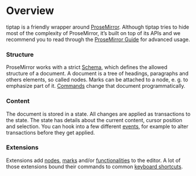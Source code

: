 # Overview
tiptap is a friendly wrapper around [ProseMirror](https://ProseMirror.net). Although tiptap tries to hide most of the complexity of ProseMirror, it’s built on top of its APIs and we recommend you to read through the [ProseMirror Guide](https://ProseMirror.net/docs/guide/) for advanced usage.

### Structure
ProseMirror works with a strict [Schema](/api/schema), which defines the allowed structure of a document. A document is a tree of headings, paragraphs and others elements, so called nodes. Marks can be attached to a node, e. g. to emphasize part of it. [Commands](/api/commands) change that document programmatically.

### Content
The document is stored in a state. All changes are applied as transactions to the state. The state has details about the current content, cursor position and selection. You can hook into a few different [events](/api/events), for example to alter transactions before they get applied.

### Extensions
Extensions add [nodes](/api/nodes), [marks](/api/marks) and/or [functionalities](/api/extensions) to the editor. A lot of those extensions bound their commands to common [keyboard shortcuts](/api/keyboard-shortcuts).
